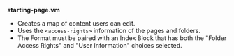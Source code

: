 **starting-page.vm**

* Creates a map of content users can edit.
* Uses the `<access-rights>` information of the pages and folders.
* The Format must be paired with an Index Block that has both the "Folder Access Rights" and "User Information" choices selected.